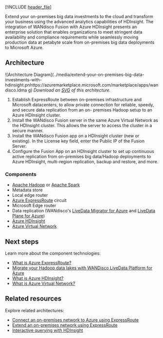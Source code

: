 [!INCLUDE [header_file](../../../includes/sol-idea-header.md)]

Extend your on-premises big data investments to the cloud and transform your business using the advanced analytics capabilities of HDInsight.
The integration of WANdisco Fusion with Azure HDInsight presents an enterprise solution that enables organizations to meet stringent data availability and compliance requirements while seamlessly moving production data at petabyte scale from on-premises big data deployments to Microsoft Azure.


## Architecture

![Architecture Diagram](../media/extend-your-on-premises-big-data-investments-with-hdinsight.pnhttps://azuremarketplace.microsoft.com/marketplace/apps/wandisco.ldma
g)
*Download an [SVG](../media/extend-your-on-premises-big-data-investments-with-hdinsight.svg) of this architecture.*

	
  1. Establish ExpressRoute between on-premises infrastructure and Microsoft datacenters, to allow private connection for reliable, speedy, and secure data replication from an on-    premises Hadoop setup to an Azure HDInsight cluster.
  2. Install the WANdisco Fusion server in the same Azure Virtual Network as the HDInsight cluster. This allows the server to access the cluster in a secure manner.
  3. Install the WANdisco Fusion app on a HDInsight cluster (new or existing). In the License key field, enter the Public IP of the Fusion Server.
  4. Configure the Fusion App on an HDInsight cluster to set up continuous active replication from on-premises big data/Hadoop deployments to Azure HDInsight, multi-region replication, backup and restore, and more.


### Components

- [Apache Hadoop](http://hadoop.apache.org/) or [Apache Spark](http://spark.apache.org)
- Metadata store
- Local edge router
- [Azure ExpressRoute](https://azure.microsoft.com/services/expressroute) circuit
- Microsoft Edge router
- Data replication (WANdisco's [LiveData Migrator for Azure]() and [LiveData Plane for Azure](https://azuremarketplace.microsoft.com/en-us/marketplace/apps/wandisco.ldma?tab=PlansAndPrice))
- [Azure HDInsight](https://azure.microsoft.com/services/hdinsight)
- [Azure Virtual Network](https://azure.microsoft.com/services/virtual-network)

## Next steps

Learn more about the component technologies:

- [What is Azure ExpressRoute?](/azure/expressroute/expressroute-introduction)
- [Migrate your Hadoop data lakes with WANDisco LiveData Platform for Azure](https://azure.microsoft.com/blog/migrate-your-hadoop-data-lakes-with-wandisco-livedata-platform-for-azure/)
- [What is Azure HDInsight?](/azure/hdinsight/hdinsight-overview)
- [What is Azure Virtual Network?](/azure/virtual-network/virtual-networks-overview)

## Related resources

Explore related architectures:

- [Connect an on-premises network to Azure using ExpressRoute](../../reference-architectures/hybrid-networking/expressroute-vpn-failover.yml)
- [Extend an on-premises network using ExpressRoute](../../reference-architectures/hybrid-networking/expressroute.yml)
- [Interactive querying with HDInsight](./interactive-querying-with-hdinsight.yml)
